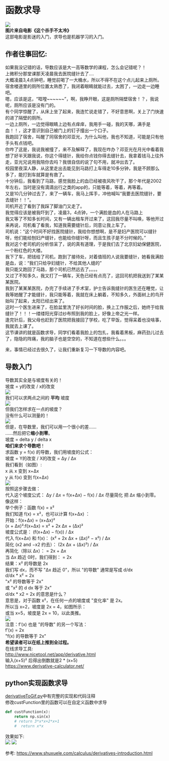 # 函数求导
<img border="0" src="images/leon.jpg"/></br>
**图片来自电影《这个杀手不太冷》** </br>
这部电影是影迷的入门，求导也是机器学习的入门。</br>

## 作者往事回忆:
如果我没记错的话，导数应该是大一高等数学的课程，怎么会记错呢？！</br>
上微积分那堂课那天凌晨我去医院缝针去了....</br>
大概凌晨3,4点钟吧，睡觉前喝了一大桶水，所以不得不在这个点儿起来上厕所。</br>
宿舍楼道里的厕所位置太熟悉了，我闭着眼睛就能过去，太困了，一边走一边睡吧。</br>
嗯，应该是这，“哐嘡~~~~~~”，啊，我睁开眼，这是厕所隔壁宿舍！？，我说呢，厕所应该是没有门的。</br>
有个同学惊醒了，从床上坐了起来，我连忙说走错了，不好意思啊，关上了门快速的进了隔壁的厕所。</br>
一边上厕所，一边觉得眼睛上边有点痒痒，我用手一碰，我的天哪，满手是血！！，这才意识到自己被门上的钉子撞出一个口子。</br>
我跑回了宿舍，叫醒了同宿舍的邓亚光，为什么叫他，我也不知道，可能是只有他手头有点钱吧。</br>
你咋了这是，我说我被撞了，来不及解释了，我现在咋办？邓亚光在月光中看着我想了好半天跟我说，你这个得缝针，我给你点钱你得去缝针去，我拿着钱马上往外走，亚光兄说用我陪你去吗？我很自信的说了句不用，就冲出去了。</br>
校园里夜深人静，从这里走出去能见到马路打上车得走10多分钟，我是不顾那么多了，能打到车就算是有救了。</br>
十分钟后，我看到了马路，感觉我脸上的血已经被夜风吹干了，那个年代是2002年左右，当时是没有滴滴出行之类的app的，只能等着，等着，再等着。</br>
又是10几分钟过去了，来了一辆车，我马上挥手，冲他喊叫“我要去医院缝针，要去缝针！！”。</br>
司机开近了看到了我踩了脚油门又走了。</br>
我觉得应该是被我吓到了，凌晨3，4点钟，一个满脸是血的人在马路上</br>
我又等了不知多长时间，又有一辆出租车开过来了，这回我尽量不叫唤，等他开过来再说，司机看了看我，知道我需要缝针后，同意让我上车了。</br>
司机说：“这个时间不好找医院缝针，我给你想想啊，是不是妇产医院可以缝针呀，他们能给刨妇产缝针，也能给你缝针呀，而且生孩子是不分时候的。”</br>
我对这个老司机的分析惊呆了，说的真有道理，于是我们去了北京妇幼保健医院，一个粉红色的大楼。</br>
我下了车，把钱给了司机，跑到了接待处，对着值班的人说我要缝针，她看我满脸是血，说：“我们只给孕妇缝针，不给其他人缝的”</br>
我只能又跑回了马路，那个司机已然远去了。。。。</br>
又过了不知多久，我又打了一辆车，天色已经有点亮了，这回司机把我送到了某某某医院。</br>
我到了某某某医院，办完了手续进了手术室，护士告诉我缝针的医生还在睡觉，让我等她醒了才能缝针，我只能等着，我就在床上躺着，不知多久，外面树上的鸟开始叫了起来，太阳已经出来了。</br>
这时一个医生进来了，在脸盆里洗了好长时间的脸，换上工作服之后，她终于给我缝针了！！！一缕缕阳光穿过纱布照到我的脸上，好像上帝之光一样。</br>
逢完针后，我父母也赶到了医院把我接回了学校，吃了早饭，觉得呆着也没啥事，我就去上课了。</br>
这节课讲的就是函数求导，同学们看着我脸上的包扎，我看着黑板，麻药劲儿过去了，隐隐的阵痛，我的脑子也是空空的，不知道在想些什么。。。</br>

来，事情已经过去很久了，让我们重新复习一下导数的内容吧。</br>

## 导数入门
导数其实全是与坡度有关的！</br>
坡度 = y的改变 / x的改变</br>
<img border="0" src="images/derivative/slope.svg"/></br>
我们可以求两点之间的 **平均** 坡度</br>
<img border="0" src="images/derivative/slope-average.svg"/></br>
但我们怎样求在一点的坡度？</br>
没有什么可以测量的！</br>
<img border="0" src="images/derivative/slope-0-0.svg"/></br>
但是，在导数里，我们可以用一个很小的差……</br>
……然后把它**缩小到零**。</br>
坡度 = delta y / delta x</br>
**咱们来求个导数吧**！</br>
求函数 y = f(x) 的导数，我们用坡度的公式：</br>
坡度 = Y的改变 / X的改变 = Δy / Δx </br>
我们看到（如图）:</br>
x 从 	  	x 	变到 	x+Δx</br>
y 从 	  	f(x) 	变到 	f(x+Δx)</br>
<img border="0" src="images/derivative/slope-dy-dx2.gif"/></br>
按照这步骤去做：</br>
    代入这个坡度公式： Δy / Δx = f(x+Δx) − f(x) / Δx
    尽量简化
    把 Δx 缩小到零。
像这样：</br>
举个例子：函数 f(x) = x²</br>
我们知道 f(x) = x²，也可以计算 f(x+Δx) ：</br>
开始：f(x+Δx) = (x+Δx)²</br>
(x + Δx)²:f(x+Δx) = x² + 2x Δx + (Δx)²</br>
坡度公式是： 	(f(x+Δx) − f(x)) / Δx </br>
代入 f(x+Δx) 和 f(x)： 	(x² + 2x Δx + (Δx)² − x²) / Δx </br>
简化 (x2 and −x2 约去）： 	(2x Δx + (Δx)²) / Δx </br>
再简化（除以 Δx）： 	  = 2x + Δx</br>
当 Δx 趋近 0时，我们得到： 	= 2x</br>
结果：x² 的导数是 2x</br>
我们写 dx，而不写 "Δx 趋近 0"，所以 "的导数" 通常是写成 d/dx</br>
d/dx * x² = 2x</br>
"x² 的导数等于 2x"</br>
或 "x² 的 d dx 等于 2x"</br>
d/dx * x2 = 2x 的意思是什么？</br>
意思是，对于函数 x²，在任何一点的坡度或 "变化率" 是 2x。</br>
所以当 x=2，坡度是 2x = 4，如图所示：</br>
或当 x=5，坡度是 2x = 10，以此类推。</br>
<img border="0" src="images/derivative/slope-x2-2.svg"/></br>
注意：f’(x) 也是 "的导数" 的另一个写法：</br>
f’(x) = 2x</br>
"f(x) 的导数等于 2x"</br>
**希望读者可以在纸上推到全过程。**</br>
在线求导工具:</br>
http://www.nicetool.net/app/derivative.html </br>
输入(x+5)² 后得出倒数就是2 * (x+5)</br>
https://www.derivative-calculator.net/</br>

## python实现函数求导
<a href="derivativeToGif.py">derivativeToGif.py</a>中有完整的实现和代码注释</br>
修改custFunction里的函数可以在自定义函数中求导</br>
```py
def custFunction(x):
    return np.sin(x)
    # return 3*x*x+2*x+1
    #  return x*x
```
效果如下:</br>
<img border="0" src="images/derivative/derivativeShow.gif"/>
<img border="0" src="images/derivative/sinShow.gif"/>

参考: https://www.shuxuele.com/calculus/derivatives-introduction.html</br>